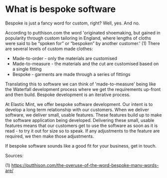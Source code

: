 # What is bespoke software

Bespoke is just a fancy word for custom, right? Well, yes. And no.

According to putthison.com the word 'originated shoemaking, but gained in popularity through custom tailoring in England, where lengths of cloths were said to be “spoken for” or “bespoken” by another customer.' (1)  There are several levels of custom made clothes:
- Made-to-order - only the materials are customised
- Made-to-measure - the materials and the cut are customised based on a single fitting
- Bespoke - garments are made through a series of fittings

Translating this to software we can think of 'made-to-measure' being like the Waterfall development process where we get the requirements up-front and then build. Bespoke development is an iterative process.

At Elastic Mint, we offer bespoke software development.  Our intent is to develop a long term relationship with our customers.  When we deliver software, we deliver small, usable features. These features build up to make the software application being developed. Delivering these small, usable features means that our customers get to use the software as soon as it is read - to try it out for size so to speak.  If any adjustments to the feature are required, we then make those adjustments.

If bespoke software sounds like a good fit for your business, get in touch.

Sources:

(1) https://putthison.com/the-overuse-of-the-word-bespoke-many-words-are/
